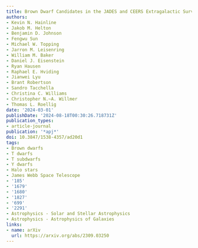 ```yaml
---
title: Brown Dwarf Candidates in the JADES and CEERS Extragalactic Surveys
authors:
- Kevin N. Hainline
- Jakob M. Helton
- Benjamin D. Johnson
- Fengwu Sun
- Michael W. Topping
- Jarron M. Leisenring
- William M. Baker
- Daniel J. Eisenstein
- Ryan Hausen
- Raphael E. Hviding
- Jianwei Lyu
- Brant Robertson
- Sandro Tacchella
- Christina C. Williams
- Christopher N.~A. Willmer
- Thomas L. Roellig
date: '2024-03-01'
publishDate: '2024-08-18T00:30:26.718731Z'
publication_types:
- article-journal
publication: '*apj*'
doi: 10.3847/1538-4357/ad20d1
tags:
- Brown dwarfs
- T dwarfs
- T subdwarfs
- Y dwarfs
- Halo stars
- James Webb Space Telescope
- '185'
- '1679'
- '1680'
- '1827'
- '699'
- '2291'
- Astrophysics - Solar and Stellar Astrophysics
- Astrophysics - Astrophysics of Galaxies
links:
- name: arXiv
  url: https://arxiv.org/abs/2309.03250
---
```

